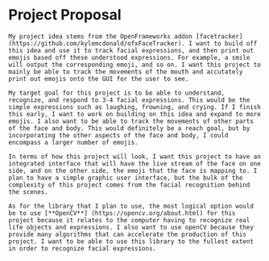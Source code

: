 # Project Proposal

    My project idea stems from the OpenFrameworks addon [facetracker](https://github.com/kylemcdonald/ofxFaceTracker). I want to build off 
    this idea and use it to track facial expressions, and then print out 
    emojis based off these understood expressions. For example, a smile 
    will output the corresponding emoji, and so on. I want this project to 
    mainly be able to track the movements of the mouth and accutately 
    print out emojis onto the GUI for the user to see. 
    
    My target goal for this project is to be able to understand, 
    recognize, and respond to 3-4 facial expressions. This would be the 
    simple expressions such as laughing, frowning, and crying. If I finish 
    this early, I want to work on building on this idea and expand to more 
    emojis. I also want to be able to track the movements of other parts 
    of the face and body. This would definitely be a reach goal, but by 
    incorporating the other aspects of the face and body, I could 
    encompass a larger number of emojis. 
    
    In terms of how this project will look, I want this project to have an 
    integrated interface that will have the live stream of the face on one 
    side, and on the other side, the emoji that the face is mapping to. I 
    plan to have a simple graphic user interface, but the bulk of the 
    complexity of this project comes from the facial recognition behind 
    the scenes.
    
    As for the library that I plan to use, the most logical option would 
    be to use [**OpenCV**] (https://opencv.org/about.html) for this 
    project because it relates to the computer having to recognize real 
    life objects and expressions. I also want to use openCV because they 
    provide many algorithms that can accelerate the production of this 
    project. I want to be able to use this library to the fullest extent 
    in order to recognize facial expressions.
    
    
    
    
